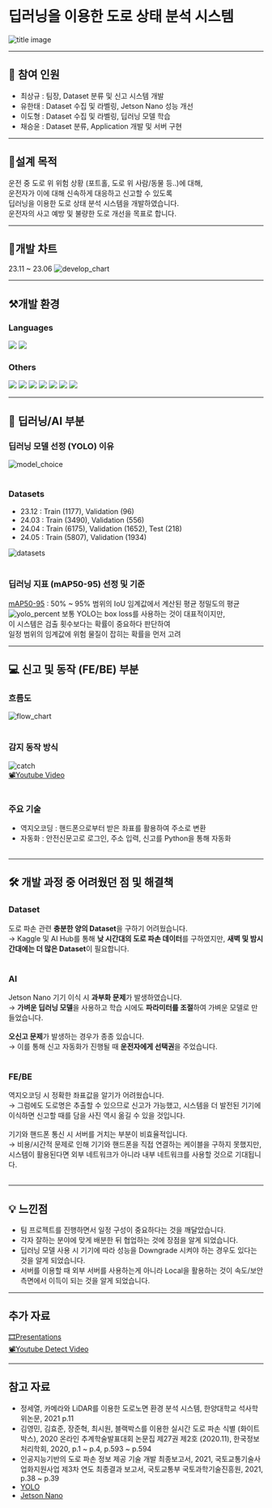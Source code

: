 # 딥러닝을 이용한 도로 상태 분석 시스템
![title image](./readme_images/road_analysis.jpg)

---
## 👥 참여 인원
- 최상규 : 팀장, Dataset 분류 및 신고 시스템 개발
- 유한태 : Dataset 수집 및 라벨링, Jetson Nano 성능 개선
- 이도형 : Dataset 수집 및 라벨링, 딥러닝 모델 학습
- 채승윤 : Dataset 분류, Application 개발 및 서버 구현

---
## 🎯설계 목적
운전 중 도로 위 위험 상황 (포트홀, 도로 위 사람/동물 등..)에 대해,<br>
운전자가 이에 대해 신속하게 대응하고 신고할 수 있도록<br>
딥러닝을 이용한 도로 상태 분석 시스템을 개발하였습니다.<br>
운전자의 사고 예방 및 불량한 도로 개선을 목표로 합니다.

---
## 📆개발 차트
23.11 ~ 23.06
![develop_chart](./readme_images/develop_chart.png)

---
## ⚒️개발 환경
### Languages
<img src="https://img.shields.io/badge/Python-3776AB?style=for-the-badge&logo=Python&logoColor=white">
<img src="https://img.shields.io/badge/Flutter-02569B?style=for-the-badge&logo=Flutter&logoColor=white">

### Others
<img src="https://img.shields.io/badge/Pytorch-EE4C2C?style=for-the-badge&logo=Pytorch&logoColor=white">
<img src="https://img.shields.io/badge/OpenCV-5C3EE8?style=for-the-badge&logo=OpenCV&logoColor=white">
<img src="https://img.shields.io/badge/Firebase-DD2C00?style=for-the-badge&logo=Firebase&logoColor=white">
<img src="https://img.shields.io/badge/ExpressJS-000000?style=for-the-badge&logo=Express&logoColor=white">
<img src="https://img.shields.io/badge/MySQL-4479A1?style=for-the-badge&logo=MySQL&logoColor=white">
<img src="https://img.shields.io/badge/AWS-232F3E?style=for-the-badge&logo=Amazon Web Services&logoColor=white">
<img src="https://img.shields.io/badge/Ubuntu-E95420?style=for-the-badge&logo=Ubuntu&logoColor=white">



---
## 🧱 딥러닝/AI 부분

### 딥러닝 모델 선정 (YOLO) 이유
![model_choice](./readme_images/model_choice.jpg)
<br><br>
### Datasets
- 23.12 : Train (1177), Validation (96)
- 24.03 : Train (3490), Validation (556)
- 24.04 : Train (6175), Validation (1652), Test (218)
- 24.05 : Train (5807), Validation (1934)

![datasets](./readme_images/datasets.jpg)
<br><br>
### 딥러닝 지표 (mAP50-95) 선정 및 기준
[mAP50-95](https://docs.ultralytics.com/ko/guides/yolo-performance-metrics/#how-to-calculate-metrics-for-yolov8-model) : 50% ~ 95% 범위의 IoU 임계값에서 계산된 평균 정밀도의 평균
![yolo_percent](./readme_images/yolo_percent.jpg)
보통 YOLO는 box loss를 사용하는 것이 대표적이지만,<br>
이 시스템은 검출 횟수보다는 확률이 중요하다 판단하여<br>
일정 범위의 임계값에 위험 물질이 잡히는 확률을 먼저 고려

---
## 💻 신고 및 동작 (FE/BE) 부분

### 흐름도
![flow_chart](./readme_images/flow_chart.jpg)
<br><br>

### 감지 동작 방식
![catch](./readme_images/catch.gif)<br>
[📽️Youtube Video](https://youtu.be/wzvoA-IFcv0?si=WYxMF-M46FqU5OyW)
<br><br>

### 주요 기술
- 역지오코딩 : 핸드폰으로부터 받은 좌표를 활용하여 주소로 변환
- 자동화 : 안전신문고로 로그인, 주소 입력, 신고를 Python을 통해 자동화
<br><br>

---
## 🛠️ 개발 과정 중 어려웠던 점 및 해결책
### Dataset
도로 파손 관련 **충분한 양의 Dataset**을 구하기 어려웠습니다.<br>
→ Kaggle 및 AI Hub를 통해 **낮 시간대의 도로 파손 데이터**를 구하였지만, **새벽 및 밤시간대에는 더 많은 Dataset**이 필요합니다.<br><br>

### AI
Jetson Nano 기기 이식 시 **과부화 문제**가 발생하였습니다.<br>
→ **가벼운 딥러닝 모델**을 사용하고 학습 시에도 **파라미터를 조절**하여 가벼운 모델로 만들었습니다.<br><br>
**오신고 문제**가 발생하는 경우가 종종 있습니다.<br>
→ 이를 통해 신고 자동화가 진행될 때 **운전자에게 선택권**을 주었습니다.<br><br>

### FE/BE
역지오코딩 시 정확한 좌표값을 알기가 어려웠습니다.<br>
→ 그럼에도 도로명은 추출할 수 있으므로 신고가 가능했고, 시스템을 더 발전된 기기에 이식하면 신고할 때를 담을 사진 역시 옮길 수 있을 것입니다.<br><br>
기기와 핸드폰 통신 시 서버를 거치는 부분이 비효율적입니다.<br>
→ 비용/시간적 문제로 인해 기기와 핸드폰을 직접 연결하는 케이블을 구하지 못했지만, 시스템이 활용된다면 외부 네트워크가 아니라 내부 네트워크를 사용할 것으로 기대됩니다.<br><br>

---
## 💡 느낀점
- 팀 프로젝트를 진행하면서 일정 구성이 중요하다는 것을 깨달았습니다.
- 각자 잘하는 분야에 맞게 배분한 뒤 협업하는 것에 장점을 알게 되었습니다.
- 딥러닝 모델 사용 시 기기에 따라 성능을 Downgrade 시켜야 하는 경우도 있다는 것을 알게 되었습니다.
- 서버를 이용할 때 외부 서버를 사용하는게 아니라 Local을 활용하는 것이 속도/보안 측면에서 이득이 되는 것을 알게 되었습니다.

---
## 추가 자료
[🎞️Presentations](https://docs.google.com/presentation/d/1ySndXvCGiuINXmhP5D2NEmW8uISMpP7e/edit?usp=sharing&ouid=100628032798550805609&rtpof=true&sd=true)<br>
[📽️Youtube Detect Video](https://youtu.be/wzvoA-IFcv0?si=WYxMF-M46FqU5OyW)

---
## 참고 자료
- 정세열, 카메라와 LiDAR를 이용한 도로노면 환경 분석 시스템, 한양대학교 석사학위논문, 2021 p.11
- 김영민, 김효준, 장준혁, 최시원, 블랙박스를 이용한 실시간 도로 파손 식별 (화이트 박스), 2020 온라인 추계학술발표대회 논문집 제27권 제2호 (2020.11), 한국정보처리학회, 2020, p.1 ~ p.4, p.593 ~ p.594
- 인공지능기반의 도로 파손 정보 제공 기술 개발 최종보고서, 2021, 국토교통기술사업화지원사업 제3차 연도 최종결과 보고서, 국토교통부 국토과학기술진흥원, 2021, p.38 ~ p.39
- [YOLO](https://github.com/ultralytics/yolov5)
- [Jetson Nano](https://www.nvidia.com/ko-kr/autonomous-machines/embedded-systems/jetson-nano/product-development/)